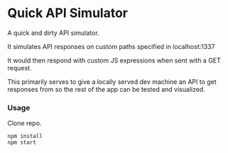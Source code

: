 # Quick API Simulator

A quick and dirty API simulator.

It simulates API responses on custom paths specified in localhost:1337

It would then respond with custom JS expressions when sent with a GET request.

This primarily serves to give a locally served dev machine an API to get responses from
so the rest of the app can be tested and visualized.

### Usage

Clone repo.

```
npm install
npm start
```
